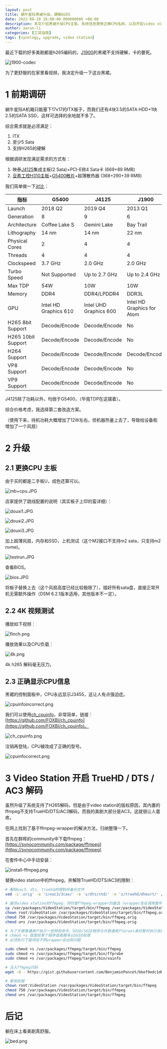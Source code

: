 ```yaml
---
layout: post
title: 蜗牛星际黑裙升级，硬解H265
date: 2022-08-20 16:00:00.000000000 +08:00
description: 本文介绍黑裙升级CPU主板，系统信息更换正确CPU名称，以及开启video station中truehd/dts/ac3音频解码的方法。
author: aaron-li
categories: [工具指南]
tags: [synology, upgrade, video station]  
---
```



最近下载的好多美剧都是h265编码的，[J1900](https://ark.intel.com/content/www/us/en/ark/products/78867/intel-celeron-processor-j1900-2m-cache-up-to-2-42-ghz.html)的黑裙不支持硬解，卡的要死。

![j1900-codec](/assets/img/posts/2022-08-20-nas-upgrade/j1900-codec.png)

为了更舒服的在家里看视频，我决定升级一下这台黑裙。


# 1 前期调研
蜗牛星际A机箱只能塞下17x17的ITX板子，而我们还有4块3.5的SATA HDD+1块2.5的SATA SSD，这样可选择的余地就不多了。

综合需求就是必须满足：
1. ITX
2. 至少5 Sata
3. 支持H265的硬解

根据调研发现满足需求的方式有：
1. 映泰[J4125](https://ark.intel.com/content/www/us/en/ark/products/197305/intel-celeron-processor-j4125-4m-cache-up-to-2-70-ghz.html)集成主板(2 Sata)+PCI-E转4 Sata卡 (669+89 RMB)
2. [豆希工控H310主板](http://www.exey.cn/productinfo/17634.html)+[G5400散片](https://ark.intel.com/content/www/us/en/ark/products/129951/intel-pentium-gold-g5400-processor-4m-cache-3-70-ghz.html)+超薄散热器 (368+290+39 RMB)

我们简单做一下[对比](https://www.cpubenchmark.net/compare/Intel-Pentium-Gold-G5400-vs-Intel-Celeron-J4125-vs-Intel-Celeron-J1900/3248vs3667vs2131)：

|指标|G5400|J4125|J1900|
| - | - | - | - |
|Launch|2018 Q2|2019 Q4|2013 Q1|
|Generation|8|9|6|
|Architecture|Coffee Lake S|Gemini Lake|Bay Trail|
|Lithography|14 nm|14 nm|22 nm|
|Physical Cores|2|4|4|
|Threads|4|4|4|
|Clockspeed|3.7 GHz|2.0 GHz|2.0 GHz|
|Turbo Speed|Not Supported|Up to 2.7 GHz|Up to 2.4 GHz|
|Max TDP|54W|10W|10W|
|Memory|DDR4|DDR4/LPDDR4|DDR3L|
|GPU|Intel HD Graphics 610|Intel UHD Graphics 600|Intel HD Graphics for Atom|
|H265 8bit Support|Decode/Encode|Decode/Encode|No|
|H265 10bit Support|Decode/Encode|Decode/Encode|No|
|H264 Support|Decode/Encode|Decode/Encode|Decode/Encode|
|VP8 Support|Decode/Encode|Decode/Encode|No|
|VP9 Support|Decode/Encode|Decode/Encode|No|

J4125除了功耗以外，均弱于G5400，（毕竟TDP在这摆着）。

综合价格考虑，我选择第二套改造方案。

（使用下来，待机功耗大概增加了12W左右，但机器热量上去了，导致给设备柜增加了一个风扇）

# 2 升级

## 2.1 更换CPU 主板
由于买的都是二手板U，成色还算可以。

![mb+cpu.JPG](/assets/img/posts/2022-08-20-nas-upgrade/mb+cpu.JPG)

店家提供了跳线配置的说明（其实板子上印的蛮详细）：

![douxi1.JPG](/assets/img/posts/2022-08-20-nas-upgrade/douxi1.JPG)

![douxi2.JPG](/assets/img/posts/2022-08-20-nas-upgrade/douxi2.JPG)

![douxi3.JPG](/assets/img/posts/2022-08-20-nas-upgrade/douxi3.JPG)

加上超薄风扇，内存和SSD，上机测试（这个M2接口不支持m2 sata，只支持m2 nvme)。

![testrun.JPG](/assets/img/posts/2022-08-20-nas-upgrade/testrun.JPG)

查看BIOS。

![bios.JPG](/assets/img/posts/2022-08-20-nas-upgrade/bios.JPG)

将板子替换上去（这个风扇高度已经比较极限了），插好所有sata盘，直接正常开机无需额外操作（DSM 6.2.1版本适用，其他版本不一定）。

## 2.2 4K 视频测试

播放如下视频：

![finch.png](/assets/img/posts/2022-08-20-nas-upgrade/finch.png)

播放效果以及CPU负载：

![4k.png](/assets/img/posts/2022-08-20-nas-upgrade/4k.png)

4k h265 解码毫无压力。

## 2.3 正确显示CPU信息

黑裙的控制面板中，CPU永远显示J3455，这让人有点强迫症。

![cpuinfoincorrect.png](/assets/img/posts/2022-08-20-nas-upgrade/cpuinfoincorrect.png)

我们可以使用[ch_cpuinfo](https://github.com/FOXBI/ch_cpuinfo)，非常简单，链接：[https://github.com/FOXBI/ch_cpuinfo](https://github.com/FOXBI/ch_cpuinfo)。

![ch_cpuinfo.png](/assets/img/posts/2022-08-20-nas-upgrade/ch_cpuinfo.png)

注销再登陆，CPU被改成了正确的型号。

![cpuinfocorrect.png](/assets/img/posts/2022-08-20-nas-upgrade/cpuinfocorrect.png)

# 3 Video Station 开启 TrueHD / DTS / AC3 解码

虽然升级了系统支持了H265解码，但是由于video station的版权原因，其内置的ffmpeg不支持TrueHD/DTS/AC3解码，而我的美剧大部分是AC3，这就很让人蛋疼。

在网上找到了基于ffmpeg-wrapper的解决方法，归纳整理一下。

首先在群晖的community中下载ffmpeg：[https://synocommunity.com/package/ffmpeg](https://synocommunity.com/package/ffmpeg)

在套件中心中手动安装：

![install-ffmpeg.png](/assets/img/posts/2022-08-20-nas-upgrade/install-ffmpeg.png)

替换video station中的ffmpeg，并解除TrueHD/DTS/AC3的限制：

```bash
# 解除eac3, dts, truehd的限制并备份文件
sed -i'.orig' -e 's/eac3/3cae/' -e 's/dts/std/' -e 's/truehd/dheurt/' /var/packages/VideoStation/target/lib/libsynovte.so

# 备份video station的ffmpeg，同时是ffmpeg-wrapper的备选 (wrapper会在调用套件中ffmpeg失败后fall back到这一个，名字一定要用.orig)
cp /var/packages/VideoStation/target/bin/ffmpeg /var/packages/VideoStation/target/bin/ffmpeg.orig
chown root:VideoStation /var/packages/VideoStation/target/bin/ffmpeg.orig
chmod 750 /var/packages/VideoStation/target/bin/ffmpeg.orig
chmod u+s /var/packages/VideoStation/target/bin/ffmpeg.orig

# 为了方便普通用户执行一些特权命令，SUID/SGID程序允许普通用户以root身份暂时执行该程序，并在执行结束后再恢复身份。
# chmod +s 就是给某个程序或者脚本以SUID权限
# 必须执行下面项目不然wrapper会出现问题

sudo chmod +s /var/packages/ffmpeg/target/bin/ffmpeg
sudo chmod +s /var/packages/ffmpeg/target/bin/ffprobe
sudo chmod +s /var/packages/ffmpeg/target/bin/vainfo

# 注入ffmpeg代码
wget -O - https://gist.githubusercontent.com/BenjaminPoncet/bbef9edc1d0800528813e75c1669e57e/raw/ffmpeg-wrapper > /var/packages/VideoStation/target/bin/ffmpeg

# 更改权限
chown root:VideoStation /var/packages/VideoStation/target/bin/ffmpeg
chmod 750 /var/packages/VideoStation/target/bin/ffmpeg
chmod u+s /var/packages/VideoStation/target/bin/ffmpeg
```

# 后记

躺在床上看美剧真舒服。

![bed.png](/assets/img/posts/2022-08-20-nas-upgrade/bed.png)


